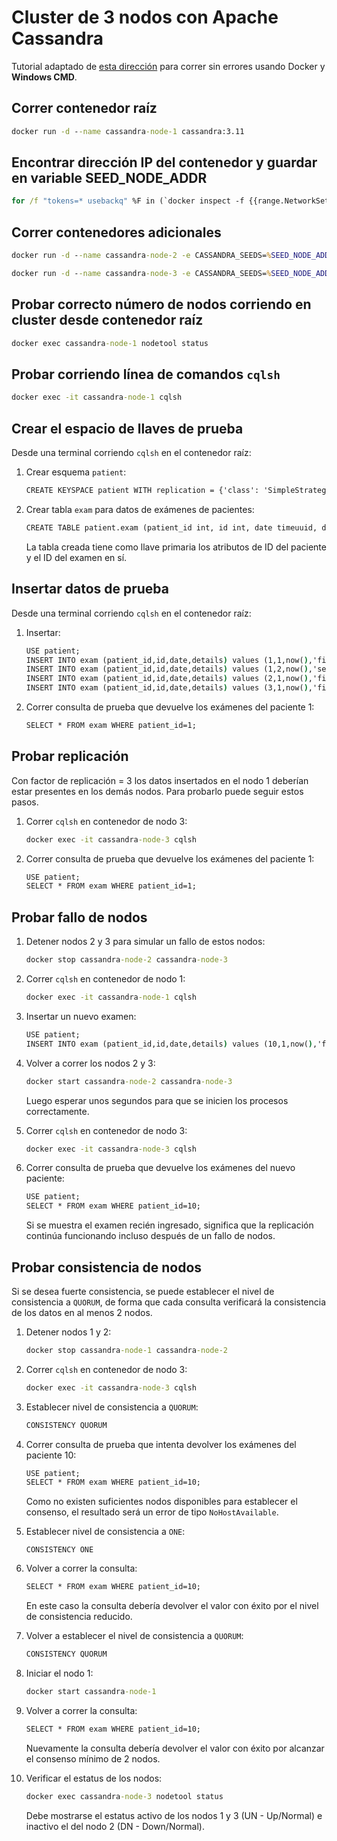 # Cluster de 3 nodos con Apache Cassandra

Tutorial adaptado de [esta dirección](https://developer.ibm.com/tutorials/ba-set-up-apache-cassandra-architecture/) para correr sin errores usando Docker y **Windows CMD**.

## Correr contenedor raíz
```cmd
docker run -d --name cassandra-node-1 cassandra:3.11
```

## Encontrar dirección IP del contenedor y guardar en variable SEED_NODE_ADDR
```cmd
for /f "tokens=* usebackq" %F in (`docker inspect -f {{range.NetworkSettings.Networks}}{{.IPAddress}}{{end}} cassandra-node-1`) do (set SEED_NODE_ADDR=%F)
```

## Correr contenedores adicionales
```cmd
docker run -d --name cassandra-node-2 -e CASSANDRA_SEEDS=%SEED_NODE_ADDR% cassandra:3.11
```
```cmd
docker run -d --name cassandra-node-3 -e CASSANDRA_SEEDS=%SEED_NODE_ADDR% cassandra:3.11
```

## Probar correcto número de nodos corriendo en cluster desde contenedor raíz
```cmd
docker exec cassandra-node-1 nodetool status
```

## Probar corriendo línea de comandos `cqlsh`
```cmd
docker exec -it cassandra-node-1 cqlsh
```

## Crear el espacio de llaves de prueba
Desde una terminal corriendo `cqlsh` en el contenedor raíz:

1. Crear esquema `patient`:
    ```cmd
    CREATE KEYSPACE patient WITH replication = {'class': 'SimpleStrategy', 'replication_factor' : 3};
    ```

2. Crear tabla `exam` para datos de exámenes de pacientes:
    ```cmd
    CREATE TABLE patient.exam (patient_id int, id int, date timeuuid, details text, PRIMARY KEY (patient_id, id));
    ```
    La tabla creada tiene como llave primaria los atributos de ID del paciente y el ID del examen en sí.

## Insertar datos de prueba
Desde una terminal corriendo `cqlsh` en el contenedor raíz:

1. Insertar:
    ```cmd
    USE patient;
    INSERT INTO exam (patient_id,id,date,details) values (1,1,now(),'first exam patient 1');
    INSERT INTO exam (patient_id,id,date,details) values (1,2,now(),'second exam patient 1');
    INSERT INTO exam (patient_id,id,date,details) values (2,1,now(),'first exam patient 2');
    INSERT INTO exam (patient_id,id,date,details) values (3,1,now(),'first exam patient 3'); 
    ```

2. Correr consulta de prueba que devuelve los exámenes del paciente 1:
    ```cmd
    SELECT * FROM exam WHERE patient_id=1;
    ```

## Probar replicación
Con factor de replicación = 3 los datos insertados en el nodo 1 deberían estar presentes en los demás nodos. Para probarlo puede seguir estos pasos.

1. Correr `cqlsh` en contenedor de nodo 3:
    ```cmd
    docker exec -it cassandra-node-3 cqlsh
    ```

2. Correr consulta de prueba que devuelve los exámenes del paciente 1:
    ```cmd
    USE patient;
    SELECT * FROM exam WHERE patient_id=1;
    ```

## Probar fallo de nodos
1. Detener nodos 2 y 3 para simular un fallo de estos nodos:
    ```cmd
    docker stop cassandra-node-2 cassandra-node-3
    ```

2. Correr `cqlsh` en contenedor de nodo 1:
    ```cmd
    docker exec -it cassandra-node-1 cqlsh
    ```

3. Insertar un nuevo examen:
    ```cmd
    USE patient;
    INSERT INTO exam (patient_id,id,date,details) values (10,1,now(),'first exam patient 10');
    ```

4. Volver a correr los nodos 2 y 3:
    ```cmd
    docker start cassandra-node-2 cassandra-node-3
    ```
    Luego esperar unos segundos para que se inicien los procesos correctamente.

5. Correr `cqlsh` en contenedor de nodo 3:
    ```cmd
    docker exec -it cassandra-node-3 cqlsh
    ```

6. Correr consulta de prueba que devuelve los exámenes del nuevo paciente:
    ```cmd
    USE patient;
    SELECT * FROM exam WHERE patient_id=10;
    ```
    Si se muestra el examen recién ingresado, significa que la replicación continúa funcionando incluso después de un fallo de nodos.

## Probar consistencia de nodos
Si se desea fuerte consistencia, se puede establecer el nivel de consistencia a `QUORUM`, de forma que cada consulta verificará la consistencia
de los datos en al menos 2 nodos.

1. Detener nodos 1 y 2:
    ```cmd
    docker stop cassandra-node-1 cassandra-node-2
    ```

2. Correr `cqlsh` en contenedor de nodo 3:
    ```cmd
    docker exec -it cassandra-node-3 cqlsh
    ```

3. Establecer nivel de consistencia a `QUORUM`:
    ```cmd
    CONSISTENCY QUORUM
    ```

4. Correr consulta de prueba que intenta devolver los exámenes del paciente 10:
    ```cmd
    USE patient;
    SELECT * FROM exam WHERE patient_id=10;
    ```
    Como no existen suficientes nodos disponibles para establecer el consenso, el resultado será un error de tipo `NoHostAvailable`.

5. Establecer nivel de consistencia a `ONE`:
    ```
    CONSISTENCY ONE
    ```

6. Volver a correr la consulta:
    ```cmd
    SELECT * FROM exam WHERE patient_id=10;
    ```
    En este caso la consulta debería devolver el valor con éxito por el nivel de consistencia reducido.

7. Volver a establecer el nivel de consistencia a `QUORUM`:
    ```cmd
    CONSISTENCY QUORUM
    ```

8. Iniciar el nodo 1:
    ```cmd
    docker start cassandra-node-1
    ```

9. Volver a correr la consulta:
    ```cmd
    SELECT * FROM exam WHERE patient_id=10;
    ```
    Nuevamente la consulta debería devolver el valor con éxito por alcanzar el consenso mínimo de 2 nodos.

10. Verificar el estatus de los nodos:
    ```cmd
    docker exec cassandra-node-3 nodetool status
    ```
    Debe mostrarse el estatus activo de los nodos 1 y 3 (UN - Up/Normal) e inactivo el del nodo 2 (DN - Down/Normal).